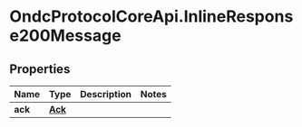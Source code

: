 # OndcProtocolCoreApi.InlineResponse200Message

## Properties
Name | Type | Description | Notes
------------ | ------------- | ------------- | -------------
**ack** | [**Ack**](Ack.md) |  | 
